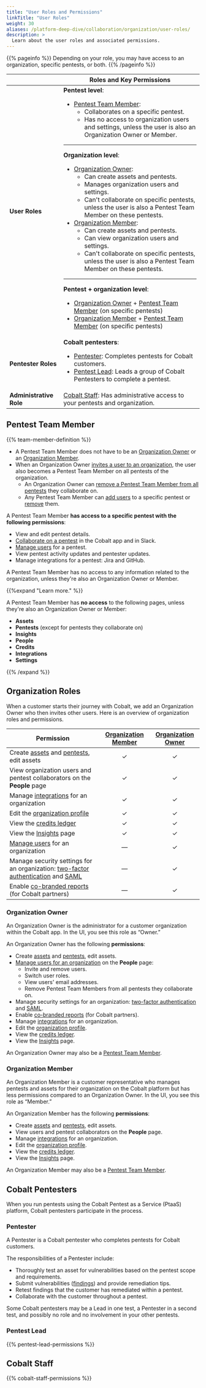 ```yaml
---
title: "User Roles and Permissions"
linkTitle: "User Roles"
weight: 30
aliases: /platform-deep-dive/collaboration/organization/user-roles/
description: >
  Learn about the user roles and associated permissions.
---
```


{{% pageinfo %}}
Depending on your role, you may have access to an organization, specific pentests, or both.
{{% /pageinfo %}}

|  | Roles and Key Permissions |
|---|---|
| **User Roles** | **Pentest level**:<ul><li>[Pentest Team Member](#pentest-team-member):<ul><li>Collaborates on a specific pentest.</li><li>Has no access to organization users and settings, unless the user is also an Organization Owner or Member.</li></ul></li></ul><hr>**Organization level**:<ul><li>[Organization Owner](#organization-owner):<ul><li>Can create assets and pentests.</li><li>Manages organization users and settings.</li><li>Can't collaborate on specific pentests, unless the user is also a Pentest Team Member on these pentests.</li></ul><li>[Organization Member](#organization-member):<ul><li>Can create assets and pentests.</li><li>Can view organization users and settings.</li><li>Can't collaborate on specific pentests, unless the user is also a Pentest Team Member on these pentests.</li></ul></li></ul><hr>**Pentest + organization level**:<ul><li>[Organization Owner](#organization-owner) + [Pentest Team Member](#pentest-team-member) (on specific pentests)</li><li>[Organization Member](#organization-member) + [Pentest Team Member](#pentest-team-member) (on specific pentests)</li></ul> |
| **Pentester Roles** | **Cobalt pentesters**:<ul><li>[Pentester](#pentester): Completes pentests for Cobalt customers.</li><li>[Pentest Lead](#pentest-lead): Leads a group of Cobalt Pentesters to complete a pentest.</li></ul>  |
| **Administrative Role** | [Cobalt Staff](#cobalt-staff): Has administrative access to your pentests and organization. |

## Pentest Team Member

{{% team-member-definition %}}

- A Pentest Team Member does not have to be an [Organization Owner](#organization-owner) or an [Organization Member](#organization-member).
- When an Organization Owner [invites a user to an organization](/platform-deep-dive/collaboration/organization/manage-users/#invite-users), the user also becomes a Pentest Team Member on all pentests of the organization.
  - An Organization Owner can [remove a Pentest Team Member from all pentests](/platform-deep-dive/collaboration/organization/manage-users/#remove-a-user-from-all-pentests) they collaborate on.
  - Any Pentest Team Member can [add users](/platform-deep-dive/collaboration/manage-collaborators/#add-a-pentest-team-member) to a specific pentest or [remove](/platform-deep-dive/collaboration/manage-collaborators/#remove-a-pentest-team-member) them.

A Pentest Team Member **has access to a specific pentest with the following permissions**:

- View and edit pentest details.
- [Collaborate on a pentest](/platform-deep-dive/collaboration/collaborate-on-pentests/) in the Cobalt app and in Slack.
- [Manage users](/platform-deep-dive/collaboration/manage-collaborators/) for a pentest.
- View pentest activity updates and pentester updates.
- Manage integrations for a pentest: Jira and GitHub.

A Pentest Team Member has no access to any information related to the organization, unless they're also an Organization Owner or Member.

{{%expand "Learn more." %}}

A Pentest Team Member has **no access** to the following pages, unless they're also an Organization Owner or Member:

- **Assets**
- **Pentests** (except for pentests they collaborate on)
- **Insights**
- **People**
- **Credits**
- **Integrations**
- **Settings**

{{% /expand %}}

## Organization Roles

When a customer starts their journey with Cobalt, we add an Organization Owner who then invites other users. Here is an overview of organization roles and permissions.

| Permission | [Organization Member](#organization-member) | [Organization Owner](#organization-owner) |
|---|:---:|:---:|
| Create [assets](/platform-deep-dive/assets/) and [pentests](/platform-deep-dive/pentests/), edit assets | ✓ | ✓ |
| View organization users and pentest collaborators on the **People** page | ✓ | ✓ |
| Manage [integrations](/integrations/) for an organization | ✓ | ✓ |
| Edit the [organization profile](/platform-deep-dive/collaboration/organization/organization-settings/#edit-the-organization-profile) | ✓ | ✓ |
| View the [credits ledger](/platform-deep-dive/credits/track-credits/) | ✓ | ✓ |
| View the [Insights](/platform-deep-dive/assets/insights/) page | ✓ | ✓ |
| [Manage users](/platform-deep-dive/collaboration/organization/manage-users/) for an organization | — | ✓ |
| Manage security settings for an organization: [two-factor authentication](/platform-deep-dive/collaboration/organization/organization-settings/enforce-2fa/) and [SAML](/platform-deep-dive/collaboration/organization/organization-settings/saml-sso/) | — | ✓ |
| Enable [co-branded reports](/platform-deep-dive/pentests/reports/cobranded-reports/) (for Cobalt partners) | — | ✓ |

### Organization Owner

An Organization Owner is the administrator for a customer organization within the Cobalt app. In the UI, you see this role as “Owner.”

An Organization Owner has the following **permissions**:

- Create [assets](/platform-deep-dive/assets/) and [pentests](/platform-deep-dive/pentests/), edit assets.
- [Manage users for an organization](/platform-deep-dive/collaboration/organization/manage-users/) on the **People** page:
  - Invite and remove users.
  - Switch user roles.
  - View users' email addresses.
  - Remove Pentest Team Members from all pentests they collaborate on.
- Manage security settings for an organization: [two-factor authentication](/platform-deep-dive/collaboration/organization/organization-settings/enforce-2fa/) and [SAML](/platform-deep-dive/collaboration/organization/organization-settings/saml-sso/).
- Enable [co-branded reports](/platform-deep-dive/pentests/reports/cobranded-reports/) (for Cobalt partners).
- Manage [integrations](/integrations/) for an organization.
- Edit the [organization profile](/platform-deep-dive/collaboration/organization/organization-settings/#edit-the-organization-profile).
- View the [credits ledger](/platform-deep-dive/credits/track-credits/).
- View the [Insights](/platform-deep-dive/assets/insights/) page.

An Organization Owner may also be a [Pentest Team Member](#pentest-team-member).

### Organization Member

An Organization Member is a customer representative who manages pentests and assets for their organization on the Cobalt platform but has less permissions compared to an Organization Owner. In the UI, you see this role as “Member.”

An Organization Member has the following **permissions**:

- Create [assets](/platform-deep-dive/assets/) and [pentests](/platform-deep-dive/pentests/), edit assets.
- View users and pentest collaborators on the **People** page.
- Manage [integrations](/integrations/) for an organization.
- Edit the [organization profile](/platform-deep-dive/collaboration/organization/organization-settings/#edit-the-organization-profile).
- View the [credits ledger](/platform-deep-dive/credits/track-credits/).
- View the [Insights](/platform-deep-dive/assets/insights/) page.

An Organization Member may also be a [Pentest Team Member](#pentest-team-member).

## Cobalt Pentesters

When you run pentests using the Cobalt Pentest as a Service (PtaaS) platform, Cobalt pentesters participate in the process.

### Pentester

A Pentester is a Cobalt pentester who completes pentests for Cobalt customers.

The responsibilities of a Pentester include:

- Thoroughly test an asset for vulnerabilities based on the pentest scope and requirements.
- Submit vulnerabilities ([findings](/platform-deep-dive/pentests/findings/)) and provide remediation tips.
- Retest findings that the customer has remediated within a pentest.
- Collaborate with the customer throughout a pentest.

Some Cobalt pentesters may be a Lead in one test, a Pentester in a second test, and possibly no role and no involvement in your other pentests.

### Pentest Lead

{{% pentest-lead-permissions %}}

## Cobalt Staff

{{% cobalt-staff-permissions %}}
